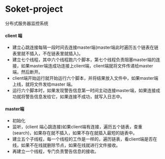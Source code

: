 # Soket-project
分布式服务器监控系统

#### client 端

- 建立心跳连接每隔一段时间去连接master端(master端此时遍历五个链表在链表里就不插入，不在链表里就插入)。
- 建立七个线程，其中六个线程跑六个脚本，第七个线程负责阻塞master端的连接，如果master端连成功连接上client端，client端就将文件传递给master端，然后断开。
- client端开始运行就开始运行六个脚本，并将结果放入文件中，如果master端上线，就将文件发给master 端。
- 运行六个脚本时，如果发现警告信息第一时间主动连接master端，如果连接成功就将警告信息发给它，如果连接不成功，就写入日志中。



#### master端

- 初始化
- 监听，(client 端心跳连接)如果client端有连接，遍历五个链表，查重(search)，如果存在就不插入，如果不存在就插入最短的链表中。
- 建立五个子线程，每一个线程的工作是一样的，遍历链表，看client端是否在线，如果不在线就删除节点，如果在线就进行文件接收。
- 再建立一个线程，专门负责警告信息的接收。


